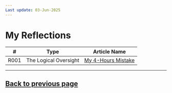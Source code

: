 ```yaml
---
Last update: 03-Jun-2025
---
```


# My Reflections

|  # | Type | Article Name |
|----|------|--------------|
|  R001 | The Logical Oversight | [My 4-Hours Mistake](reflections/R001.md) |


---
[Back to previous page](index.md)
---
